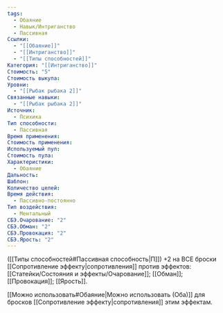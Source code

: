 ```yaml
---
tags:
  - Обаяние
  - Навык/Интриганство
  - Пассивная
Ссылки:
  - "[[Обаяние]]"
  - "[[Интриганство]]"
  - "[[Типы способностей]]"
Категория: "[[Интриганство]]"
Стоимость: "5"
Стоимость выкупа: 
Уровни:
  - "[[Рыбак рыбака 2]]"
Связанные навыки:
  - "[[Рыбак рыбака 2]]"
Источник:
  - Психика
Тип способности:
  - Пассивная
Время применения: 
Стоимость применения: 
Используемый пул: 
Стоимость пула: 
Характеристики:
  - Обаяние
Дальность: 
Шаблон: 
Количество целей: 
Время действия:
  - Пассивно-постоянно
Тип воздействия:
  - Ментальный
СБЭ.Очарование: "2"
СБЭ.Обман: "2"
СБЭ.Провокация: "2"
СБЭ.Ярость: "2"
---
```

([[Типы способностей#Пассивная способность|П]]) +2 на ВСЕ броски [[Сопротивление эффекту|сопротивления]] против эффектов: [[Статейки/Состояния и эффекты/Очарование]]; [[Обман]]; [[Провокация]]; [[Ярость]].  

[[Можно использовать#Обаяние|Можно использовать (Оба)]] для бросков [[Сопротивление эффекту|сопротивления]] этим эффектам. 